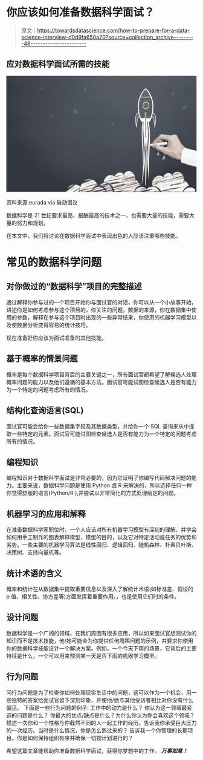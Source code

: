 # 你应该如何准备数据科学面试？

> 原文：<https://towardsdatascience.com/how-to-prepare-for-a-data-science-interview-d0d9fa650a20?source=collection_archive---------48----------------------->

## 应对数据科学面试所需的技能

![](img/0dc42db3f633fbf7771aba134e3dd38c.png)

资料来源:eurada via 启动倡议

数据科学是 21 世纪要求最高、报酬最高的技术之一，也需要大量的技能，需要大量的努力和规划。

在本文中，我们将讨论在数据科学面试中表现出色的人应该注重哪些技能。

# 常见的数据科学问题

## 对你做过的“数据科学”项目的完整描述

通过解释你参与过的一个项目开始你与面试官的对话，你可以从一个小故事开始，讲述你是如何考虑参与这个项目的，你关注的问题，数据的来源，你在数据集中使用的参数，解释在参与这个项目时出现的一些异常结果，你使用的机器学习模型以及使数据分析变得容易的统计技巧。

现在准备好你应该为面试准备的其他技能。

## 基于概率的情景问题

概率是每个数据科学项目背后的主要关键之一，所有面试官都希望了解候选人处理概率问题的能力以及他们遵循的基本方法。面试官可能试图检查候选人是否有能力为一个特定的问题考虑所有的情况。

## 结构化查询语言(SQL)

面试官可能会给你一些数据集字段及其数据类型，并给你一个 SQL 查询来从中提取一些特定的元素。面试官可能试图检查候选人是否有能力为一个特定的问题考虑所有的情况。

## 编程知识

编程知识对于数据科学面试是非常必要的，因为它证明了你编写代码解决问题的能力。主要来说，数据科学问题是使用 Python 或 R 来解决的，所以选择任何一种你觉得舒服的语言(Python/R ),并尝试以非常简化的方式处理给定的问题。

## 机器学习的应用和解释

在准备数据科学家职位时，一个人应该对所有机器学习模型有深刻的理解，并学会如何用手工制作的图表解释模型，模型的目的，以及它对特定活动或任务的优势和劣势。一些主要的机器学习算法是线性回归、逻辑回归、随机森林、朴素贝叶斯、决策树、支持向量机等。

## 统计术语的含义

概率和统计在从数据集中提取重要信息以及深入了解统计术语(如标准差、假设的 p 值、相关性、协方差等)方面发挥着重要作用。，也是使用它们时的条件。

## 设计问题

数据科学是一个广阔的领域，在我们周围有很多应用，所以如果面试官想测试你的知识而不是技术技能，他/她可能会为你提供任何周围问题的示例，并要求你使用你的数据科学技能设计一个解决方案。例如，一个今天下雨的场景，它背后的主要特征是什么，一个可以用来预测某一天是否下雨的机器学习模型。

## 行为问题

问行为问题是为了检查你如何处理现实生活中的问题，这可以作为一个机会，用一些独特的答案给面试官留下深刻印象，并使他/她与其他受访者相比对你没有什么偏见。
下面是一些行为问题的例子:
工作中的动力是什么？
你认为这一领域最紧迫的问题是什么？
你最大的优点/缺点是什么？为什么你认为你会喜欢这个领域？
描述一次你和一个性格与你截然不同的人一起工作的经历。告诉我你承受巨大压力的一次经历。当时是什么情况，你是怎么熬过来的？
告诉我一个你管理的长期项目。你是如何保持组织有序并确保一切按计划进行的？

希望这篇文章能帮助你准备数据科学面试，获得你梦想中的工作。 ***万事如意！***